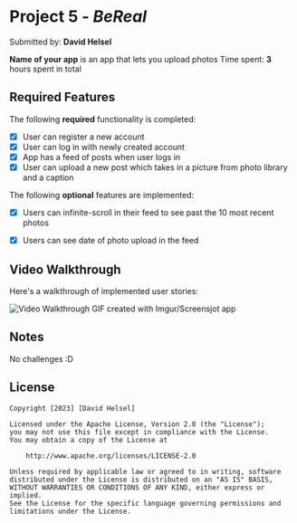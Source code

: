 # Project 5 - *BeReal*

Submitted by: **David Helsel**

**Name of your app** is an app that lets you upload photos
Time spent: **3** hours spent in total

## Required Features

The following **required** functionality is completed:

- [X] User can register a new account
- [X] User can log in with newly created account
- [X] App has a feed of posts when user logs in
- [X] User can upload a new post which takes in a picture from photo library and a caption	
 
The following **optional** features are implemented:

- [X] Users can infinite-scroll in their feed to see past the 10 most recent photos
- [X] Users can see date of photo upload in the feed	


## Video Walkthrough

Here's a walkthrough of implemented user stories:


<img src='https://media.giphy.com/media/v1.Y2lkPTc5MGI3NjExMTJiODU5ZmYxMzRhMGExYTMzMmU5Yzg0YTI4Y2QyZDZlNDdhMzMzNyZjdD1n/mgIRjJyR1b4fVmOW7Q/giphy.gif' title='Video Walkthrough' width='' alt='Video Walkthrough' />
<!-- Replace this with whatever GIF tool you used! -->
GIF created with Imgur/Screensjot app 
<!-- Recommended tools:
[Kap](https://getkap.co/) for macOS
[ScreenToGif](https://www.screentogif.com/) for Windows
[peek](https://github.com/phw/peek) for Linux. -->

## Notes

No challenges :D 

## License

    Copyright [2023] [David Helsel]

    Licensed under the Apache License, Version 2.0 (the "License");
    you may not use this file except in compliance with the License.
    You may obtain a copy of the License at

        http://www.apache.org/licenses/LICENSE-2.0

    Unless required by applicable law or agreed to in writing, software
    distributed under the License is distributed on an "AS IS" BASIS,
    WITHOUT WARRANTIES OR CONDITIONS OF ANY KIND, either express or implied.
    See the License for the specific language governing permissions and
    limitations under the License.
